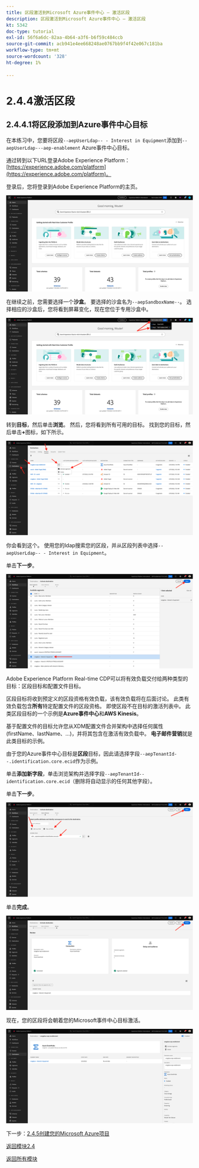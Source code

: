 ```yaml
---
title: 区段激活到Microsoft Azure事件中心 — 激活区段
description: 区段激活到Microsoft Azure事件中心 — 激活区段
kt: 5342
doc-type: tutorial
exl-id: 56f6a6dc-82aa-4b64-a3f6-b6f59c484ccb
source-git-commit: acb941e4ee668248ae0767bb9f4f42e067c181ba
workflow-type: tm+mt
source-wordcount: '328'
ht-degree: 1%

---
```


# 2.4.4激活区段

## 2.4.4.1将区段添加到Azure事件中心目标

在本练习中，您要将区段`--aepUserLdap-- - Interest in Equipment`添加到`--aepUserLdap---aep-enablement` Azure事件中心目标。

通过转到以下URL登录Adobe Experience Platform： [https://experience.adobe.com/platform](https://experience.adobe.com/platform)。

登录后，您将登录到Adobe Experience Platform的主页。

![数据获取](./../../../modules/datacollection/module1.2/images/home.png)

在继续之前，您需要选择一个&#x200B;**沙盒**。 要选择的沙盒名为``--aepSandboxName--``。 选择相应的沙盒后，您将看到屏幕变化，现在您位于专用沙盒中。

![数据获取](./../../../modules/datacollection/module1.2/images/sb1.png)

转到&#x200B;**目标**，然后单击&#x200B;**浏览**。 然后，您将看到所有可用的目标。 找到您的目标，然后单击&#x200B;**+**&#x200B;图标，如下所示。

![5-01-select-destination.png](./images/5-01-select-destination.png)

你会看到这个。 使用您的ldap搜索您的区段，并从区段列表中选择`--aepUserLdap-- - Interest in Equipment`。

单击&#x200B;**下一步**。

![5-04-select-segment.png](./images/5-04-select-segment.png)

Adobe Experience Platform Real-time CDP可以将有效负载交付给两种类型的目标：区段目标和配置文件目标。

区段目标将收到预定义的区段资格有效负载，该有效负载将在后面讨论。 此类有效负载包含&#x200B;**所有**&#x200B;特定配置文件的区段资格。 即使区段不在目标的激活列表中。 此类区段目标的一个示例是&#x200B;**Azure事件中心**&#x200B;和&#x200B;**AWS Kinesis**。

基于配置文件的目标允许您从XDM配置文件合并架构中选择任何属性(firstName、lastName、...)，并将其包含在激活有效负载中。 **电子邮件营销**&#x200B;就是此类目标的示例。

由于您的Azure事件中心目标是&#x200B;**区段**&#x200B;目标，因此请选择字段`--aepTenantId--.identification.core.ecid`作为示例。

单击&#x200B;**添加新字段**，单击浏览架构并选择字段`--aepTenantId--identification.core.ecid`（删除将自动显示的任何其他字段）。

单击&#x200B;**下一步**。

![5-05-select-attributes.png](./images/5-05-select-attributes.png)

单击&#x200B;**完成**。

![5-06-destination-finish.png](./images/5-06-destination-finish.png)

现在，您的区段将会朝着您的Microsoft事件中心目标激活。

![5-07-destination-segment-added.png](./images/5-07-destination-segment-added.png)

下一步：[2.4.5创建您的Microsoft Azure项目](./ex5.md)

[返回模块2.4](./segment-activation-microsoft-azure-eventhub.md)

[返回所有模块](./../../../overview.md)
